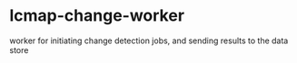 # lcmap-change-worker
worker for initiating change detection jobs, and sending results to the data store
